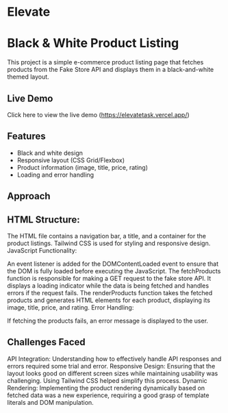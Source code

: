 # Elevate

# Black & White Product Listing

This project is a simple e-commerce product listing page that fetches products from the Fake Store API and displays them in a black-and-white themed layout.

## Live Demo
Click here to view the live demo
(https://elevatetask.vercel.app/)

## Features
- Black and white design
- Responsive layout (CSS Grid/Flexbox)
- Product information (image, title, price, rating)
- Loading and error handling

## Approach
## HTML Structure:

The HTML file contains a navigation bar, a title, and a container for the product listings.
Tailwind CSS is used for styling and responsive design.
JavaScript Functionality:

An event listener is added for the DOMContentLoaded event to ensure that the DOM is fully loaded before executing the JavaScript.
The fetchProducts function is responsible for making a GET request to the fake store API. It displays a loading indicator while the data is being fetched and handles errors if the request fails.
The renderProducts function takes the fetched products and generates HTML elements for each product, displaying its image, title, price, and rating.
Error Handling:

If fetching the products fails, an error message is displayed to the user.
## Challenges Faced
API Integration: Understanding how to effectively handle API responses and errors required some trial and error.
Responsive Design: Ensuring that the layout looks good on different screen sizes while maintaining usability was challenging. Using Tailwind CSS helped simplify this process.
Dynamic Rendering: Implementing the product rendering dynamically based on fetched data was a new experience, requiring a good grasp of template literals and DOM manipulation.


